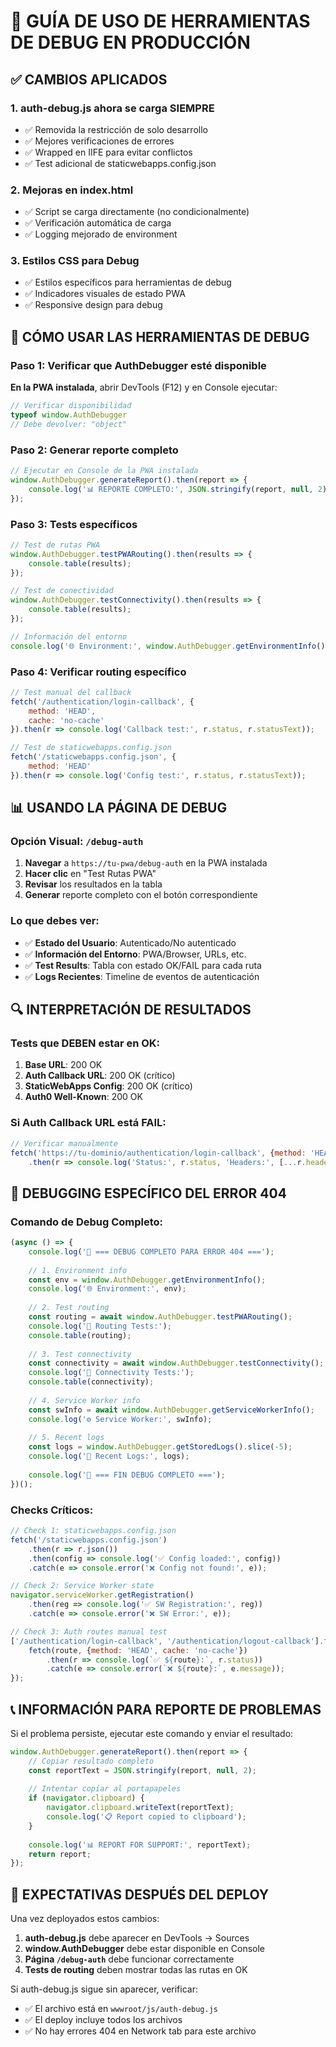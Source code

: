 # 🔧 GUÍA DE USO DE HERRAMIENTAS DE DEBUG EN PRODUCCIÓN

## ✅ CAMBIOS APLICADOS

### 1. **auth-debug.js ahora se carga SIEMPRE**
- ✅ Removida la restricción de solo desarrollo
- ✅ Mejores verificaciones de errores
- ✅ Wrapped en IIFE para evitar conflictos
- ✅ Test adicional de staticwebapps.config.json

### 2. **Mejoras en index.html**
- ✅ Script se carga directamente (no condicionalmente)
- ✅ Verificación automática de carga
- ✅ Logging mejorado de environment

### 3. **Estilos CSS para Debug**
- ✅ Estilos específicos para herramientas de debug
- ✅ Indicadores visuales de estado PWA
- ✅ Responsive design para debug

## 🚀 CÓMO USAR LAS HERRAMIENTAS DE DEBUG

### Paso 1: Verificar que AuthDebugger esté disponible

**En la PWA instalada**, abrir DevTools (F12) y en Console ejecutar:

```javascript
// Verificar disponibilidad
typeof window.AuthDebugger
// Debe devolver: "object"
```

### Paso 2: Generar reporte completo

```javascript
// Ejecutar en Console de la PWA instalada
window.AuthDebugger.generateReport().then(report => {
    console.log('📊 REPORTE COMPLETO:', JSON.stringify(report, null, 2));
});
```

### Paso 3: Tests específicos

```javascript
// Test de rutas PWA
window.AuthDebugger.testPWARouting().then(results => {
    console.table(results);
});

// Test de conectividad
window.AuthDebugger.testConnectivity().then(results => {
    console.table(results);
});

// Información del entorno
console.log('🌐 Environment:', window.AuthDebugger.getEnvironmentInfo());
```

### Paso 4: Verificar routing específico

```javascript
// Test manual del callback
fetch('/authentication/login-callback', {
    method: 'HEAD', 
    cache: 'no-cache'
}).then(r => console.log('Callback test:', r.status, r.statusText));

// Test de staticwebapps.config.json
fetch('/staticwebapps.config.json', {
    method: 'HEAD'
}).then(r => console.log('Config test:', r.status, r.statusText));
```

## 📊 USANDO LA PÁGINA DE DEBUG

### Opción Visual: `/debug-auth`

1. **Navegar** a `https://tu-pwa/debug-auth` en la PWA instalada
2. **Hacer clic** en "Test Rutas PWA"  
3. **Revisar** los resultados en la tabla
4. **Generar** reporte completo con el botón correspondiente

### Lo que debes ver:

- ✅ **Estado del Usuario**: Autenticado/No autenticado
- ✅ **Información del Entorno**: PWA/Browser, URLs, etc.
- ✅ **Test Results**: Tabla con estado OK/FAIL para cada ruta
- ✅ **Logs Recientes**: Timeline de eventos de autenticación

## 🔍 INTERPRETACIÓN DE RESULTADOS

### Tests que DEBEN estar en OK:

1. **Base URL**: 200 OK
2. **Auth Callback URL**: 200 OK (crítico)
3. **StaticWebApps Config**: 200 OK (crítico)
4. **Auth0 Well-Known**: 200 OK

### Si Auth Callback URL está FAIL:

```javascript
// Verificar manualmente
fetch('https://tu-dominio/authentication/login-callback', {method: 'HEAD'})
    .then(r => console.log('Status:', r.status, 'Headers:', [...r.headers.entries()]))
```

## 🐛 DEBUGGING ESPECÍFICO DEL ERROR 404

### Comando de Debug Completo:

```javascript
(async () => {
    console.log('🔧 === DEBUG COMPLETO PARA ERROR 404 ===');
    
    // 1. Environment info
    const env = window.AuthDebugger.getEnvironmentInfo();
    console.log('🌐 Environment:', env);
    
    // 2. Test routing
    const routing = await window.AuthDebugger.testPWARouting();
    console.log('🔄 Routing Tests:');
    console.table(routing);
    
    // 3. Test connectivity
    const connectivity = await window.AuthDebugger.testConnectivity();
    console.log('📡 Connectivity Tests:');
    console.table(connectivity);
    
    // 4. Service Worker info
    const swInfo = await window.AuthDebugger.getServiceWorkerInfo();
    console.log('⚙️ Service Worker:', swInfo);
    
    // 5. Recent logs
    const logs = window.AuthDebugger.getStoredLogs().slice(-5);
    console.log('📝 Recent Logs:', logs);
    
    console.log('🔧 === FIN DEBUG COMPLETO ===');
})();
```

### Checks Críticos:

```javascript
// Check 1: staticwebapps.config.json
fetch('/staticwebapps.config.json')
    .then(r => r.json())
    .then(config => console.log('✅ Config loaded:', config))
    .catch(e => console.error('❌ Config not found:', e));

// Check 2: Service Worker state
navigator.serviceWorker.getRegistration()
    .then(reg => console.log('✅ SW Registration:', reg))
    .catch(e => console.error('❌ SW Error:', e));

// Check 3: Auth routes manual test
['/authentication/login-callback', '/authentication/logout-callback'].forEach(route => {
    fetch(route, {method: 'HEAD', cache: 'no-cache'})
        .then(r => console.log(`✅ ${route}:`, r.status))
        .catch(e => console.error(`❌ ${route}:`, e.message));
});
```

## 📞 INFORMACIÓN PARA REPORTE DE PROBLEMAS

Si el problema persiste, ejecutar este comando y enviar el resultado:

```javascript
window.AuthDebugger.generateReport().then(report => {
    // Copiar resultado completo
    const reportText = JSON.stringify(report, null, 2);
    
    // Intentar copiar al portapapeles
    if (navigator.clipboard) {
        navigator.clipboard.writeText(reportText);
        console.log('📋 Report copied to clipboard');
    }
    
    console.log('📊 REPORT FOR SUPPORT:', reportText);
    return report;
});
```

## 🎯 EXPECTATIVAS DESPUÉS DEL DEPLOY

Una vez deployados estos cambios:

1. **auth-debug.js** debe aparecer en DevTools → Sources
2. **window.AuthDebugger** debe estar disponible en Console
3. **Página `/debug-auth`** debe funcionar correctamente
4. **Tests de routing** deben mostrar todas las rutas en OK

Si auth-debug.js sigue sin aparecer, verificar:
- ✅ El archivo está en `wwwroot/js/auth-debug.js`
- ✅ El deploy incluye todos los archivos
- ✅ No hay errores 404 en Network tab para este archivo